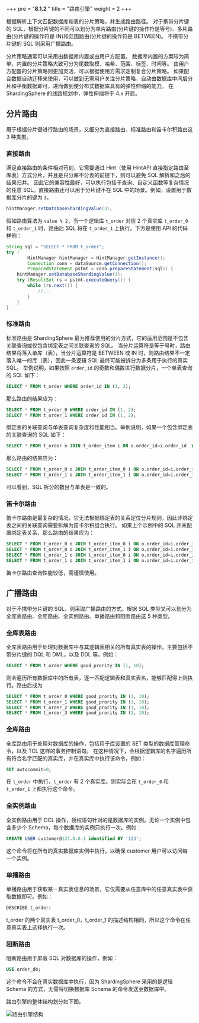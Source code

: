 +++
pre = "<b>8.1.2 </b>"
title = "路由引擎"
weight = 2
+++

根据解析上下文匹配数据库和表的分片策略，并生成路由路径。
对于携带分片键的 SQL，根据分片键的不同可以划分为单片路由(分片键的操作符是等号)、多片路由(分片键的操作符是 IN)和范围路由(分片键的操作符是 BETWEEN)。
不携带分片键的 SQL 则采用广播路由。

分片策略通常可以采用由数据库内置或由用户方配置。
数据库内置的方案较为简单，内置的分片策略大致可分为尾数取模、哈希、范围、标签、时间等。
由用户方配置的分片策略则更加灵活，可以根据使用方需求定制复合分片策略。
如果配合数据自动迁移来使用，可以做到无需用户关注分片策略，自动由数据库中间层分片和平衡数据即可，进而做到使分布式数据库具有的弹性伸缩的能力。
在 ShardingSphere 的线路规划中，弹性伸缩将于 4.x 开启。

## 分片路由

用于根据分片键进行路由的场景，又细分为直接路由、标准路由和笛卡尔积路由这 3 种类型。

### 直接路由

满足直接路由的条件相对苛刻，它需要通过 Hint（使用 HintAPI 直接指定路由至库表）方式分片，并且是只分库不分表的前提下，则可以避免 SQL 解析和之后的结果归并。
因此它的兼容性最好，可以执行包括子查询、自定义函数等复杂情况的任意 SQL。直接路由还可以用于分片键不在 SQL 中的场景。例如，设置用于数据库分片的键为 `3`，

```java
hintManager.setDatabaseShardingValue(3);
```

假如路由算法为 `value % 2`，当一个逻辑库 `t_order` 对应 2 个真实库 `t_order_0` 和 `t_order_1` 时，路由后 SQL 将在 `t_order_1` 上执行。下方是使用 API 的代码样例：

```java
String sql = "SELECT * FROM t_order";
try (
        HintManager hintManager = HintManager.getInstance();
        Connection conn = dataSource.getConnection();
        PreparedStatement pstmt = conn.prepareStatement(sql)) {
    hintManager.setDatabaseShardingValue(3);
    try (ResultSet rs = pstmt.executeQuery()) {
        while (rs.next()) {
            //...
        }
    }
}
```

### 标准路由

标准路由是 ShardingSphere 最为推荐使用的分片方式，它的适用范围是不包含关联查询或仅包含绑定表之间关联查询的 SQL。
当分片运算符是等于号时，路由结果将落入单库（表），当分片运算符是 BETWEEN 或 IN 时，则路由结果不一定落入唯一的库（表），因此一条逻辑 SQL 最终可能被拆分为多条用于执行的真实 SQL。
举例说明，如果按照 `order_id` 的奇数和偶数进行数据分片，一个单表查询的 SQL 如下：

```sql
SELECT * FROM t_order WHERE order_id IN (1, 2);
```

那么路由的结果应为：

```sql
SELECT * FROM t_order_0 WHERE order_id IN (1, 2);
SELECT * FROM t_order_1 WHERE order_id IN (1, 2);
```

绑定表的关联查询与单表查询复杂度和性能相当。举例说明，如果一个包含绑定表的关联查询的 SQL 如下：

```sql
SELECT * FROM t_order o JOIN t_order_item i ON o.order_id=i.order_id  WHERE order_id IN (1, 2);
```

那么路由的结果应为：

```sql
SELECT * FROM t_order_0 o JOIN t_order_item_0 i ON o.order_id=i.order_id  WHERE order_id IN (1, 2);
SELECT * FROM t_order_1 o JOIN t_order_item_1 i ON o.order_id=i.order_id  WHERE order_id IN (1, 2);
```

可以看到，SQL 拆分的数目与单表是一致的。

### 笛卡尔路由

笛卡尔路由是最复杂的情况，它无法根据绑定表的关系定位分片规则，因此非绑定表之间的关联查询需要拆解为笛卡尔积组合执行。
如果上个示例中的 SQL 并未配置绑定表关系，那么路由的结果应为：

```sql
SELECT * FROM t_order_0 o JOIN t_order_item_0 i ON o.order_id=i.order_id  WHERE order_id IN (1, 2);
SELECT * FROM t_order_0 o JOIN t_order_item_1 i ON o.order_id=i.order_id  WHERE order_id IN (1, 2);
SELECT * FROM t_order_1 o JOIN t_order_item_0 i ON o.order_id=i.order_id  WHERE order_id IN (1, 2);
SELECT * FROM t_order_1 o JOIN t_order_item_1 i ON o.order_id=i.order_id  WHERE order_id IN (1, 2);
```

笛卡尔路由查询性能较低，需谨慎使用。

## 广播路由

对于不携带分片键的 SQL，则采取广播路由的方式。根据 SQL 类型又可以划分为全库表路由、全库路由、全实例路由、单播路由和阻断路由这 5 种类型。

### 全库表路由

全库表路由用于处理对数据库中与其逻辑表相关的所有真实表的操作，主要包括不带分片键的 DQL 和 DML，以及 DDL 等。例如：

```sql
SELECT * FROM t_order WHERE good_prority IN (1, 10);
```

则会遍历所有数据库中的所有表，逐一匹配逻辑表和真实表名，能够匹配得上则执行。路由后成为

```sql
SELECT * FROM t_order_0 WHERE good_prority IN (1, 10);
SELECT * FROM t_order_1 WHERE good_prority IN (1, 10);
SELECT * FROM t_order_2 WHERE good_prority IN (1, 10);
SELECT * FROM t_order_3 WHERE good_prority IN (1, 10);
```

### 全库路由

全库路由用于处理对数据库的操作，包括用于库设置的 SET 类型的数据库管理命令，以及 TCL 这样的事务控制语句。
在这种情况下，会根据逻辑库的名字遍历所有符合名字匹配的真实库，并在真实库中执行该命令，例如：

```sql
SET autocommit=0;
```

在 `t_order` 中执行，`t_order` 有 2 个真实库。则实际会在 `t_order_0` 和 `t_order_1` 上都执行这个命令。

### 全实例路由

全实例路由用于 DCL 操作，授权语句针对的是数据库的实例。无论一个实例中包含多少个 Schema，每个数据库的实例只执行一次。例如：

```sql
CREATE USER customer@127.0.0.1 identified BY '123';
```

这个命令将在所有的真实数据库实例中执行，以确保 customer 用户可以访问每一个实例。

### 单播路由

单播路由用于获取某一真实表信息的场景，它仅需要从任意库中的任意真实表中获取数据即可。例如：

```sql
DESCRIBE t_order;
```

t_order 的两个真实表 t_order_0，t_order_1 的描述结构相同，所以这个命令在任意真实表上选择执行一次。

### 阻断路由

阻断路由用于屏蔽 SQL 对数据库的操作，例如：

```sql
USE order_db;
```

这个命令不会在真实数据库中执行，因为 ShardingSphere 采用的是逻辑 Schema 的方式，无需将切换数据库 Schema 的命令发送至数据库中。

路由引擎的整体结构划分如下图。

![路由引擎结构](https://shardingsphere.apache.org/document/current/img/sharding/route_architecture.png)
